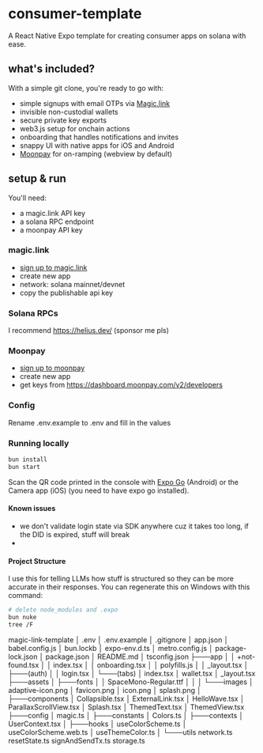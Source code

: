 # consumer-template
A React Native Expo template for creating consumer apps on solana with ease.

## what's included?
With a simple git clone, you're ready to go with:  
- simple signups with email OTPs via [Magic.link](https://magic.link/)  
- invisible non-custodial wallets  
- secure private key exports  
- web3.js setup for onchain actions  
- onboarding that handles notifications and invites  
- snappy UI with native apps for iOS and Android  
- [Moonpay](https://www.moonpay.com/en-gb) for on-ramping (webview by default)

## setup & run
You'll need: 
- a magic.link API key
- a solana RPC endpoint
- a moonpay API key

### magic.link
- [sign up to magic.link](https://dashboard.magic.link/login?startWith=developer)
- create new app
- network: solana mainnet/devnet
- copy the publishable api key

### Solana RPCs
I recommend https://helius.dev/ (sponsor me pls)

### Moonpay
- [sign up to moonpay](https://dashboard.moonpay.com/signup)
- create new app
- get keys from https://dashboard.moonpay.com/v2/developers

### Config
Rename .env.example to .env and fill in the values

### Running locally
```bash
bun install
bun start
```
Scan the QR code printed in the console with [Expo Go](https://expo.dev/go) (Android) or the Camera app (iOS) (you need to have expo go installed). 

#### Known issues
- we don't validate login state via SDK anywhere cuz it takes too long, if the DID is expired, stuff will break
-

#### Project Structure
I use this for telling LLMs how stuff is structured so they can be more accurate in their responses. You can regenerate this on Windows with this command:
```bash
# delete node_modules and .expo
bun nuke
tree /F
```

magic-link-template
│   .env
│   .env.example
│   .gitignore
│   app.json
│   babel.config.js
│   bun.lockb
│   expo-env.d.ts
│   metro.config.js
│   package-lock.json
│   package.json
│   README.md
│   tsconfig.json
├───app
│   │   +not-found.tsx
│   │   index.tsx
│   │   onboarding.tsx
│   │   polyfills.js
│   │   _layout.tsx
│   ├───(auth)
│   │       login.tsx
│   └───(tabs)
│           index.tsx
│           wallet.tsx
│           _layout.tsx
├───assets
│   ├───fonts
│   │       SpaceMono-Regular.ttf
│   │
│   └───images
│           adaptive-icon.png
│           favicon.png
│           icon.png
│           splash.png
│
├───components
│     Collapsible.tsx
│     ExternalLink.tsx
│     HelloWave.tsx
│     ParallaxScrollView.tsx
│     Splash.tsx
│     ThemedText.tsx
│     ThemedView.tsx
├───config
│       magic.ts
│
├───constants
│       Colors.ts
│
├───contexts
│       UserContext.tsx
│
├───hooks
│       useColorScheme.ts
│       useColorScheme.web.ts
│       useThemeColor.ts
│
└───utils
        network.ts
        resetState.ts
        signAndSendTx.ts
        storage.ts

